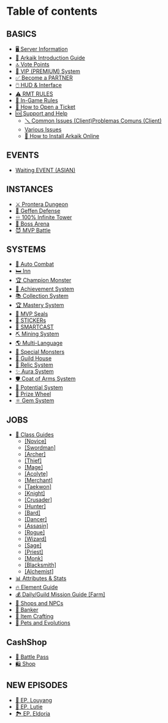 # Table of contents

## BASICS

* [🖥️ Server Information](README.md)
* [📘 Arkaik Introduction Guide](basics/arkaik-introduction-guide.md)
* [🔝 Vote Points](basics/vote-points.md)
* [👑 VIP (PREMIUM) System](basics/vip-premium-system.md)
* [✅ Become a PARTNER](basics/become-a-partner.md)
* [🖱️ HUD & Interface](basics/hud-and-interface.md)
* [⚠️ RMT RULES](basics/rmt-rules.md)
* [📜 In-Game Rules](basics/in-game-rules.md)
* [📩 How to Open a Ticket](basics/how-to-open-a-ticket.md)
* [🆘 Support and Help](basics/support-and-help/README.md)
  * [🪛 Common Issues (Client)Problemas Comuns (Client)](basics/support-and-help/common-issues-client-problemas-comuns-client.md)
  * [Various Issues](basics/support-and-help/various-issues.md)
  * [🚧 How to Install Arkaik Online](basics/support-and-help/how-to-install-arkaik-online.md)

## EVENTS

* [Waiting EVENT (ASIAN)](events/waiting-event-asian.md)

## INSTANCES

* [⚔️ Prontera Dungeon](instances/prontera-dungeon.md)
* [🏹 Geffen Defense](instances/geffen-defense.md)
* [♾️ 100% Infinite Tower](instances/100-infinite-tower.md)
* [🐲 Boss Arena](instances/boss-arena.md)
* [😈 MVP Battle](instances/mvp-battle.md)

## SYSTEMS

* [🤖 Auto Combat](systems/auto-combat.md)
* [🛏️ Inn](systems/inn.md)
* [🏆 Champion Monster](systems/champion-monster.md)
* [🥇 Achievement System](systems/achievement-system.md)
* [📚 Collection System](systems/collection-system.md)
* [🏆 Mastery System](systems/mastery-system.md)
* [💎 MVP Seals](systems/mvp-seals.md)
* [🎨 STICKERs](systems/stickers.md)
* [🧠 SMARTCAST](systems/smartcast.md)
* [⛏️ Mining System](systems/mining-system.md)
* [🌎 Multi-Language](systems/multi-language.md)
* [👾 Special Monsters](systems/special-monsters.md)
* [🏰 Guild House](systems/guild-house.md)
* [📜 Relic System](systems/relic-system.md)
* [✨ Aura System](systems/aura-system.md)
* [🛡️ Coat of Arms System](systems/coat-of-arms-system.md)
* [💪 Potential System](systems/potential-system.md)
* [🎰 Prize Wheel](systems/prize-wheel.md)
* [⚛️ Gem System](systems/gem-system.md)

## JOBS

* [📗 Class Guides](jobs/class-guides/README.md)
  * [\[Novice\]](jobs/class-guides/novice.md)
  * [\[Swordman\]](jobs/class-guides/swordman.md)
  * [\[Archer\]](jobs/class-guides/archer.md)
  * [\[Thief\]](jobs/class-guides/thief.md)
  * [\[Mage\]](jobs/class-guides/mage.md)
  * [\[Acolyte\]](jobs/class-guides/acolyte.md)
  * [\[Merchant\]](jobs/class-guides/merchant.md)
  * [\[Taekwon\]](jobs/class-guides/taekwon.md)
  * [\[Knight\]](jobs/class-guides/knight.md)
  * [\[Crusader\]](jobs/class-guides/crusader.md)
  * [\[Hunter\]](jobs/class-guides/hunter.md)
  * [\[Bard\]](jobs/class-guides/bard.md)
  * [\[Dancer\]](jobs/class-guides/dancer.md)
  * [\[Assasin\]](jobs/class-guides/assasin.md)
  * [\[Rogue\]](jobs/class-guides/rogue.md)
  * [\[Wizard\]](jobs/class-guides/wizard.md)
  * [\[Sage\]](jobs/class-guides/sage.md)
  * [\[Priest\]](jobs/class-guides/priest.md)
  * [\[Monk\]](jobs/class-guides/monk.md)
  * [\[Blacksmith\]](jobs/class-guides/blacksmith.md)
  * [\[Alchemist\]](jobs/class-guides/alchemist.md)
* [📊 Attributes & Stats](jobs/attributes-and-stats.md)
* [🔥 Element Guide](jobs/element-guide.md)
* [💰 Daily/Guild Mission Guide \[Farm\]](jobs/daily-guild-mission-guide-farm.md)
* [🛒 Shops and NPCs](jobs/shops-and-npcs.md)
* [🏦 Banker](jobs/banker.md)
* [🚧 Item Crafting](jobs/item-crafting.md)
* [🐶 Pets and Evolutions](jobs/pets-and-evolutions.md)

## CashShop

* [🎫 Battle Pass](cashshop/battle-pass.md)
* [🛍️ Shop](cashshop/shop.md)

## NEW EPISODES

* [🌄 EP. Louyang](new-episodes/ep.-louyang.md)
* [🌃 EP. Lutie](new-episodes/ep.-lutie.md)
* [🏞️ EP. Eldoria](new-episodes/ep.-eldoria.md)
